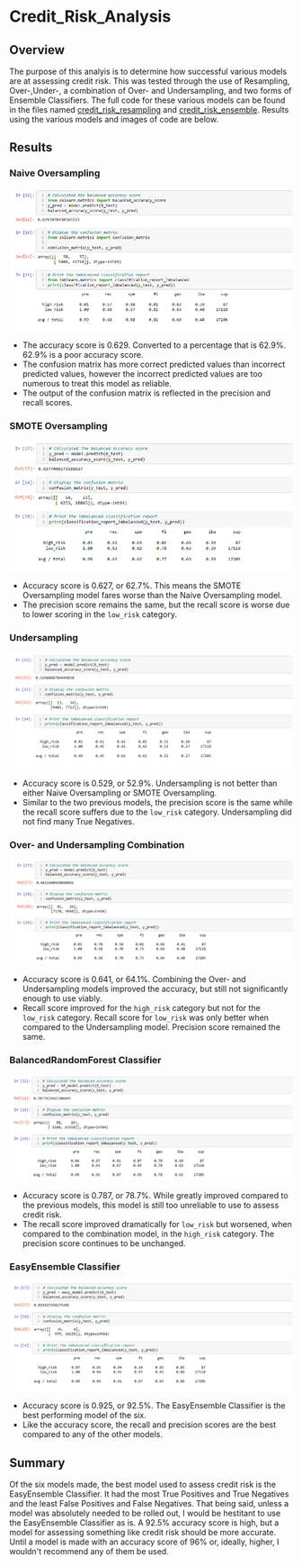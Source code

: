# Credit_Risk_Analysis

## Overview

The purpose of this analyis is to determine how successful various models are at assessing credit risk. This was tested through the use of Resampling, Over-,Under-, a combination of Over- and Undersampling, and two forms of Ensemble Classifiers. The full code for these various models can be found in the files named [credit_risk_resampling](https://github.com/stwpf01/Credit_Risk_Analysis/blob/main/credit_risk_resampling.ipynb) and [credit_risk_ensemble](https://github.com/stwpf01/Credit_Risk_Analysis/blob/main/credit_risk_ensemble.ipynb). Results using the various models and images of code are below.   


## Results

### Naive Oversampling

![naiveoversampling](https://github.com/stwpf01/Credit_Risk_Analysis/blob/main/Images/naiveoversampling.png)

- The accuracy score is 0.629. Converted to a percentage that is 62.9%. 62.9% is a poor accuracy score.
- The confusion matrix has more correct predicted values than incorrect predicted values, however the incorrect predicted values are too numerous to treat this model as reliable.
- The output of the confusion matrix is reflected in the precision and recall scores.


### SMOTE Oversampling

![smoteoversampling](https://github.com/stwpf01/Credit_Risk_Analysis/blob/main/Images/smoteoversampling.png)

 - Accuracy score is 0.627, or 62.7%. This means the SMOTE Oversampling model fares worse than the Naive Oversampling model.
 - The precision score remains the same, but the recall score is worse due to lower scoring in the `low_risk` category. 


### Undersampling

![undersampling](https://github.com/stwpf01/Credit_Risk_Analysis/blob/main/Images/undersampling.png)

 - Accuracy score is 0.529, or 52.9%. Undersampling is not better than either Naive Oversampling or SMOTE Oversampling.
 - Similar to the two previous models, the precision score is the same while the recall score suffers due to the `low_risk` category. Undersampling did not find many True Negatives.


### Over- and Undersampling Combination

![combination](https://github.com/stwpf01/Credit_Risk_Analysis/blob/main/Images/combination.png)

- Accuracy score is 0.641, or 64.1%. Combining the Over- and Undersampling models improved the accuracy, but still not significantly enough to use viably.
- Recall score improved for the `high_risk` category but not for the `low_risk` category. Recall score for `low_risk` was only better when compared to the Undersampling model. Precision score remained the same.

### BalancedRandomForest Classifier

![balancedrandomforest](https://github.com/stwpf01/Credit_Risk_Analysis/blob/main/Images/balancedrandomforest.png)

- Accuracy score is 0.787, or 78.7%. While greatly improved compared to the previous models, this model is still too unreliable to use to assess credit risk.
- The recall score improved dramatically for `low_risk` but worsened, when compared to the combination model, in the `high_risk` category. The precision score continues to be unchanged.


### EasyEnsemble Classifier

![easyensemble](https://github.com/stwpf01/Credit_Risk_Analysis/blob/main/Images/easyensemble.png)

- Accuracy score is 0.925, or 92.5%. The EasyEnsemble Classifier is the best performing model of the six.
- Like the accuracy score, the recall and precision scores are the best compared to any of the other models.


## Summary

 Of the six models made, the best model used to assess credit risk is the EasyEnsemble Classifier. It had the most True Positives and True Negatives and the least False Positives and False Negatives. That being said, unless a model was absolutely needed to be rolled out, I would be hestitant to use the EasyEnsemble Classifier as is. A    92.5% accuracy score is high, but a model for assessing something like credit risk should be more accurate. Until a model is made with an accuracy score of 96% or, ideally, higher, I wouldn't recommend any of them be used.   



